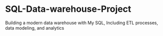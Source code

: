 # SQL-Data-warehouse-Project
Building a modern data warehouse with My SQL, Including ETL processes, data modeling, and analytics 
